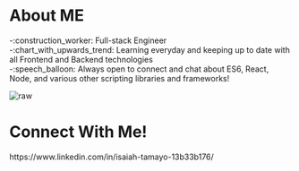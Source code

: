 <h1>About ME</h1>
-:construction_worker: Full-stack Engineer<br/>
-:chart_with_upwards_trend: Learning everyday and keeping up to date with all Frontend and Backend technologies  <br/>
-:speech_balloon: Always open to connect and chat about ES6, React, Node, and various other scripting libraries and frameworks!  <br/>


 ![raw](https://user-images.githubusercontent.com/92245269/147205983-5818d31f-a32b-4769-8a83-b1cfec14c4c5.gif)
 
 <h1>Connect With Me!</h1>
https://www.linkedin.com/in/isaiah-tamayo-13b33b176/


<!---
igrimzyi/igrimzyi is a ✨ special ✨ repository because its `README.md` (this file) appears on your GitHub profile.
You can click the Preview link to take a look at your changes.
--->
